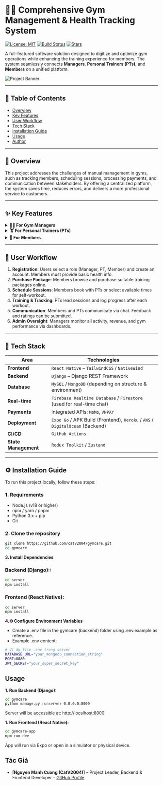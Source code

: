 # 🏋️‍♂️ Comprehensive Gym Management & Health Tracking System

[![License: MIT](https://img.shields.io/badge/License-MIT-yellow.svg)](https://opensource.org/licenses/MIT)
[![Build Status](https://img.shields.io/badge/build-passing-brightgreen)](https://github.com/catv2004/gymcare)
[![Stars](https://img.shields.io/github/stars/catv2004/gymcare)](https://github.com/catv2004/gymcare/stargazers)

A full-featured software solution designed to digitize and optimize gym operations while enhancing the training experience for members. The system seamlessly connects **Managers**, **Personal Trainers (PTs)**, and **Members** on a unified platform.

![Project Banner](https://images.unsplash.com/photo-1571902943202-507ec2618e8f?crop=entropy&cs=tinysrgb&fit=max&fm=jpg&ixid=MnwxfDB8MXxyYW5kb218MHx8Z3ltLGludGVyaW9yLHdlaWdodHN8fHx8fHwxNzIzNTQyMzYy&ixlib=rb-4.0.3&q=80&utm_campaign=api-credit&utm_medium=referral&utm_source=unsplash_source&w=1080)

---

## 📑 Table of Contents

- [Overview](#overview)
- [Key Features](#key-features)
- [User Workflow](#user-workflow)
- [Tech Stack](#tech-stack)
- [Installation Guide](#installation-guide)
- [Usage](#usage)
- [Author](#author)

---

## 📌 Overview

This project addresses the challenges of manual management in gyms, such as tracking members, scheduling sessions, processing payments, and communication between stakeholders. By offering a centralized platform, the system saves time, reduces errors, and delivers a more professional service to customers.

---

## ✨ Key Features

<details>
<summary><strong>👨‍💼 For Gym Managers</strong></summary>

- 📊 **Analytics & Reports**: Visual reports on revenue, new members, usage by hour/day/month.
- 📦 **Training Packages Management**: Create and manage training packages with pricing, benefits, and PT sessions.
- 👥 **User Account Management**: Manage and assign roles for Trainers and Members.
- 💬 **Support & Interaction**: Receive and respond to member support requests via live chat.

</details>

<details>
<summary><strong>🏋️ For Personal Trainers (PTs)</strong></summary>

- 🗓️ **Schedule Management**: View, approve, or suggest changes to member sessions.
- 📈 **Progress Tracking**: Record body metrics (weight, fat, muscle) and progress charts for easy visualization.
- 💬 **Real-Time Chat**: Interact with members anytime using Firebase Chat.

</details>

<details>
<summary><strong>🧘 For Members</strong></summary>

- 👤 **Health Profile**: Provide basic health info and set personal fitness goals.
- 📅 **Flexible Booking**: Book sessions with PTs or choose free workout slots.
- 💳 **Online Payment**: Pay for training packages via MoMo, VNPAY, or bank transfer and upload receipts.
- 🔔 **Notifications**: Auto-reminders for sessions and package expiration.
- ⭐ **Review & Feedback**: Rate PTs and gym services for continuous improvement.
- 📊 **Track Progress**: Visualize personal fitness progress over time.

</details>

---

## 🔄 User Workflow

1. **Registration**: Users select a role (Manager, PT, Member) and create an account. Members must provide basic health info.
2. **Purchase Package**: Members browse and purchase suitable training packages online.
3. **Schedule Sessions**: Members book with PTs or select available times for self-workout.
4. **Training & Tracking**: PTs lead sessions and log progress after each workout.
5. **Communication**: Members and PTs communicate via chat. Feedback and ratings can be submitted.
6. **Admin Oversight**: Managers monitor all activity, revenue, and gym performance via dashboards.

---

## 🧰 Tech Stack

| Area             | Technologies                                                                                  |
|------------------|-----------------------------------------------------------------------------------------------|
| **Frontend**      | `React Native` – `TailwindCSS` / `NativeWind`                                                |
| **Backend**       | `Django` – Django REST Framework                                                             |
| **Database**      | `MySQL` / `MongoDB` (depending on structure & environment)                                   |
| **Real-time**     | `Firebase Realtime Database` / `Firestore` (used for real-time chat)                         |
| **Payments**      | Integrated APIs: `MoMo`, `VNPAY`                                                              |
| **Deployment**    | `Expo Go` / APK Build (Frontend), `Heroku` / `AWS` / `DigitalOcean` (Backend)               |
| **CI/CD**         | `GitHub Actions`                                                                             |
| **State Management** | `Redux Toolkit` / `Zustand`                                                               |

---

## ⚙️ Installation Guide

To run this project locally, follow these steps:

### 1. Requirements

- Node.js (v18 or higher)
- npm / yarn / pnpm
- Python 3.x + pip
- Git

### 2. Clone the repository

```bash
git clone https://github.com/catv2004/gymcare.git
cd gymcare
```

**3. Install Dependencies**

### Backend (Django)::

```bash
cd server
npm install
```

### Frontend (React Native):

```bash
cd server
npm install
```

**4.⚙️ Configure Environment Variables**
* Create a .env file in the gymcare (backend) folder using .env.example as reference.
* Example .env content:

```bash
# Ví dụ file .env trong server
DATABASE_URL="your_mongodb_connection_string"
PORT=8080
JWT_SECRET="your_super_secret_key"
```

## Usage

**1. Run Backend (Django):**

```bash
cd gymcare
python manage.py runserver 0.0.0.0:8000
```

Server will be accessible at: http://localhost:8000

**1. Run Frontend (React Native):**

```bash
cd gymcare-app
npm run dev 
```

App will run via Expo or open in a simulator or physical device.

## Tác Giả

- **[Nguyen Manh Cuong (CatV2004)]** – Project Leader, Backend & Frontend Developer – [GitHub Profile](https://github.com/catv2004)



